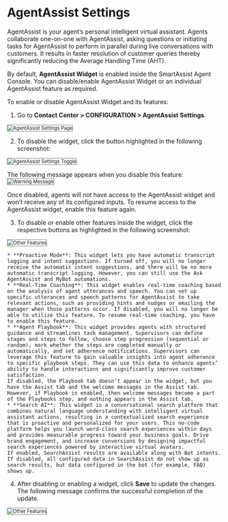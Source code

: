 # AgentAssist Settings

AgentAssist is your agent’s personal intelligent virtual assistant. Agents collaborate one-on-one with AgentAssist, asking questions or initiating tasks for AgentAssist to perform in parallel during live conversations with customers. It results in faster resolution of customer queries thereby significantly reducing the Average Handling Time (AHT).

By default, **AgentAssist Widget** is enabled inside the SmartAssist Agent Console. You can disable/enable AgentAssist Widget or an individual AgentAssist feature as required.

To enable or disable AgentAssist Widget and its features:

1. Go to **Contact Center > CONFIGURATION > AgentAssist Settings**.
<img src="../images/agentassist-settings-page.png" alt="AgentAssist Settings Page" title="AgentAssist Settings Page" style="border: 1px solid gray; zoom:80%;">

2. To disable the widget, click the button highlighted in the following screenshot:
<img src="../images/widget-toggle.png" alt="AgentAssist Settings Toggle" title="AgentAssist Settings Toggle" style="border: 1px solid gray; zoom:80%;">

The following message appears when you disable this feature:
<img src="../images/warning-message.png" alt="Warning Message" title="Warning Message" style="border: 1px solid gray; zoom:80%;">

Once disabled, agents will not have access to the AgentAssist widget and won’t receive any of its configured inputs. To resume access to the AgentAssist widget, enable this feature again.

3. To disable or enable other features inside the widget, click the respective buttons as highlighted in the following screenshot:
<img src="../images/additional-settings-toggle.png" alt="Other Features" title="Other Features" style="border: 1px solid gray; zoom:80%;">

    * **Proactive Mode**: This widget lets you have automatic transcript logging and intent suggestions. If turned off, you will no longer receive the automatic intent suggestions, and there will be no more automatic transcript logging. However, you can still use the Ask AgentAssist and MyBot automations.
    * **Real-Time Coaching**: This widget enables real-time coaching based on the analysis of agent utterances and speech. You can set up specific utterances and speech patterns for AgentAssist to take relevant actions, such as providing hints and nudges or emailing the manager when those patterns occur. If disabled, you will no longer be able to utilize this feature. To resume real-time coaching, you have to enable this feature.
    * **Agent Playbook**: This widget provides agents with structured guidance and streamlines task management. Supervisors can define stages and steps to follow, choose step progression (sequential or random), mark whether the steps are completed manually or automatically, and set adherence notifications. Supervisors can leverage this feature to gain valuable insights into agent adherence to specific playbook steps. They can use this data to enhance agents’ ability to handle interactions and significantly improve customer satisfaction.
    If disabled, the Playbook tab doesn’t appear in the widget, but you have the Assist tab and the welcome messages in the Assist tab. However, if Playbook is enabled, then welcome messages become a part of the Playbooks step, and nothing appears in the Assist tab.
    * **Search AI**: This widget is a conversational search platform that combines natural language understanding with intelligent virtual assistant actions, resulting in a contextualized search experience that is proactive and personalized for your users. This no-code platform helps you launch word-class search experiences within days and provides measurable progress toward your business goals. Drive brand engagement, and increase conversions by designing impactful search experiences powered by interactive virtual avatars.
    If enabled, SearchAssist results are available along with Bot intents. If disabled, all configured data in SearchAssist do not show up as search results, but data configured in the bot (for example, FAQ) shows up.
4. After disabling or enabling a widget, click **Save** to update the changes. The following message confirms the successful completion of the update.  
<img src="../images/confirmation-message.png" alt="Other Features" title="Other Features" style="border: 1px solid gray; zoom:80%;">